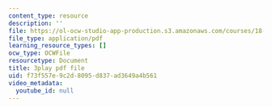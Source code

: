 ```yaml
---
content_type: resource
description: ''
file: https://ol-ocw-studio-app-production.s3.amazonaws.com/courses/18-06sc-linear-algebra-fall-2011/f73f557e9c2d8095d837ad3649a4b561_hSRcHTafkjE.pdf
file_type: application/pdf
learning_resource_types: []
ocw_type: OCWFile
resourcetype: Document
title: 3play pdf file
uid: f73f557e-9c2d-8095-d837-ad3649a4b561
video_metadata:
  youtube_id: null
---
```

